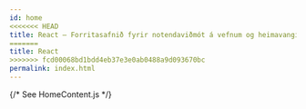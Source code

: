 ```yaml
---
id: home
<<<<<<< HEAD
title: React – Forritasafnið fyrir notendaviðmót á vefnum og heimavangi
=======
title: React
>>>>>>> fcd00068bd1bdd4eb37e3e0ab0488a9d093670bc
permalink: index.html
---
```


{/* See HomeContent.js */}
